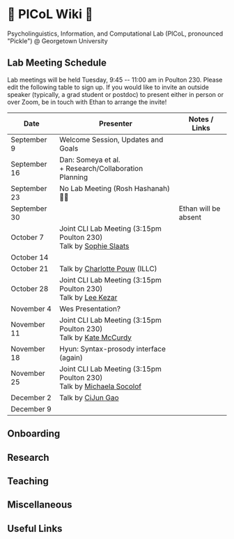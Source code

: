 # 🥒 PICoL Wiki 🥒

Psycholinguistics, Information, and Computational Lab (PICoL, pronounced "Pickle") @ Georgetown University

## Lab Meeting Schedule

Lab meetings will be held Tuesday, 9:45 -- 11:00 am in Poulton 230. Please edit the following table to sign up. If you would like to invite an outside speaker (typically, a grad student or postdoc) to present either in person or over Zoom, be in touch with Ethan to arrange the invite!

| Date    | Presenter | Notes / Links|
| -------- | ------- | ------- |
| September 9  | Welcome Session, Updates and Goals | |
| September 16  | Dan: Someya et al. <br> + Research/Collaboration Planning | |
| September 23  | No Lab Meeting (Rosh Hashanah) 🍎🍯 | |
| September 30  | | Ethan will be absent |
| October 7  | Joint CLI Lab Meeting (3:15pm Poulton 230) <br> Talk by [Sophie Slaats](https://www.sophieslaats.nl/) | |
| October 14  |  | |
| October 21  | Talk by [Charlotte Pouw](https://www.illc.uva.nl/People/Table/person/5440/Charlotte-Pouw) (ILLC)| |
| October 28  | Joint CLI Lab Meeting (3:15pm Poulton 230) <br> Talk by [Lee Kezar](https://leekezar.github.io/) | |
| November 4  | Wes Presentation?  | |
| November 11  | Joint CLI Lab Meeting (3:15pm Poulton 230) <br> Talk by [Kate McCurdy](https://lacoco-lab.github.io/home/authors/kmccurdy/) | |
| November 18  | Hyun: Syntax-prosody interface (again) | |
| November 25  | Joint CLI Lab Meeting (3:15pm Poulton 230) <br> Talk by [Michaela Socolof](https://michaelasocolof.github.io/)  | |
| December 2  | Talk by [CiJun Gao](https://scholar.google.com/citations?user=5sAG_d8AAAAJ&hl=en) | |
| December 9  |  | |

## Onboarding

## Research

## Teaching

## Miscellaneous

## Useful Links
